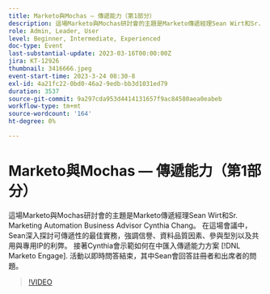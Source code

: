 ```yaml
---
title: Marketo與Mochas — 傳遞能力（第1部分）
description: 這場Marketo與Mochas研討會的主題是Marketo傳遞經理Sean Wirt和Sr. Marketing Automation Business Advisor Cynthia Chang。 在這場會議中，Sean深入探討可傳遞性的最佳實務，強調信譽、資料品質因素、參與型別以及共用與專用IP的利弊。 接著Cynthia會示範如何在中匯入傳遞能力方案 [!DNL Marketo Engage]. 活動以即時問答結束，其中Sean會回答註冊者和出席者的問題。
role: Admin, Leader, User
level: Beginner, Intermediate, Experienced
doc-type: Event
last-substantial-update: 2023-03-16T00:00:00Z
jira: KT-12926
thumbnail: 3416666.jpeg
event-start-time: 2023-3-24 08:30-8
exl-id: 4a21fc22-0bd0-46a2-9edb-bb3d1031ed79
duration: 3537
source-git-commit: 9a297cda953d4414131657f9ac84580aea0eabeb
workflow-type: tm+mt
source-wordcount: '164'
ht-degree: 0%

---
```


# Marketo與Mochas — 傳遞能力（第1部分）

這場Marketo與Mochas研討會的主題是Marketo傳遞經理Sean Wirt和Sr. Marketing Automation Business Advisor Cynthia Chang。 在這場會議中，Sean深入探討可傳遞性的最佳實務，強調信譽、資料品質因素、參與型別以及共用與專用IP的利弊。 接著Cynthia會示範如何在中匯入傳遞能力方案 [!DNL Marketo Engage]. 活動以即時問答結束，其中Sean會回答註冊者和出席者的問題。

>[!VIDEO](https://video.tv.adobe.com/v/3416666/?quality=12&learn=on)
